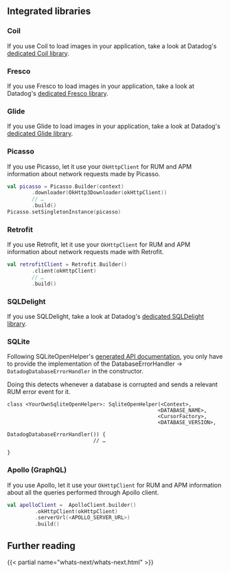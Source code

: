 ## Integrated libraries
 
### Coil
 
If you use Coil to load images in your application, take a look at Datadog's [dedicated Coil library][1].
 
### Fresco
 
If you use Fresco to load images in your application, take a look at Datadog's [dedicated Fresco library][2].
 
### Glide
 
If you use Glide to load images in your application, take a look at Datadog's [dedicated Glide library][3].
 
### Picasso
 
If you use Picasso, let it use your `OkHttpClient` for RUM and APM information about network requests made by Picasso.
 
```kotlin
val picasso = Picasso.Builder(context)
        .downloader(OkHttp3Downloader(okHttpClient))
        // …
        .build()
Picasso.setSingletonInstance(picasso)
```
 
### Retrofit
 
If you use Retrofit, let it use your `OkHttpClient` for RUM and APM information about network requests made with Retrofit.
 
```kotlin
val retrofitClient = Retrofit.Builder()
        .client(okHttpClient)
        // …
        .build()
```
 
### SQLDelight
 
If you use SQLDelight, take a look at Datadog's [dedicated SQLDelight library][4].
 
### SQLite
 
Following SQLiteOpenHelper's [generated API documentation][5], you only have to provide the implementation of the
DatabaseErrorHandler -> `DatadogDatabaseErrorHandler` in the constructor.
 
Doing this detects whenever a database is corrupted and sends a relevant
RUM error event for it.
 
```kotlint
class <YourOwnSqliteOpenHelper>: SqliteOpenHelper(<Context>, 
                                                 <DATABASE_NAME>, 
                                                 <CursorFactory>, 
                                                 <DATABASE_VERSION>, 
                                                 DatadogDatabaseErrorHandler()) {
                            // …

}
```
 
### Apollo (GraphQL)
 
If you use Apollo, let it use your `OkHttpClient` for RUM and APM information about all the queries performed through Apollo client.
 
```kotlin
val apolloClient =  ApolloClient.builder()
         .okHttpClient(okHttpClient)
         .serverUrl(<APOLLO_SERVER_URL>)
         .build()
```

## Further reading

{{< partial name="whats-next/whats-next.html" >}}

[1]: https://github.com/DataDog/dd-sdk-android/tree/master/dd-sdk-android-coil
[2]: https://github.com/DataDog/dd-sdk-android/tree/master/dd-sdk-android-fresco
[3]: https://github.com/DataDog/dd-sdk-android/tree/master/dd-sdk-android-glide
[4]: https://github.com/DataDog/dd-sdk-android/tree/master/dd-sdk-android-sqldelight
[5]: https://developer.android.com/reference/android/database/sqlite/SQLiteOpenHelper
